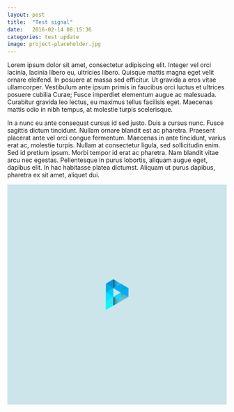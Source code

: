 ```yaml
---
layout: post
title:  "Test signal"
date:   2016-02-14 08:15:36
categories: test update
image: project-placeholder.jpg
---
```


Lorem ipsum dolor sit amet, consectetur adipiscing elit. Integer vel orci lacinia, lacinia libero eu, ultricies libero. Quisque mattis magna eget velit ornare eleifend. In posuere at massa sed efficitur. Ut gravida a eros vitae ullamcorper. Vestibulum ante ipsum primis in faucibus orci luctus et ultrices posuere cubilia Curae; Fusce imperdiet elementum augue ac malesuada. Curabitur gravida leo lectus, eu maximus tellus facilisis eget. Maecenas mattis odio in nibh tempus, at molestie turpis scelerisque.

In a nunc eu ante consequat cursus id sed justo. Duis a cursus nunc. Fusce sagittis dictum tincidunt. Nullam ornare blandit est ac pharetra. Praesent placerat ante vel orci congue fermentum. Maecenas in ante tincidunt, varius erat ac, molestie turpis. Nullam at consectetur ligula, sed sollicitudin enim. Sed id pretium ipsum. Morbi tempor id erat ac pharetra. Nam blandit vitae arcu nec egestas. Pellentesque in purus lobortis, aliquam augue eget, dapibus elit. In hac habitasse platea dictumst. Aliquam ut purus dapibus, pharetra ex sit amet, aliquet dui.

![Alt text](/img/projects/project-placeholder.jpg)



